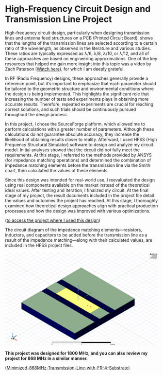 
# High-Frequency Circuit Design and Transmission Line Project

High-frequency circuit design, particularly when designing transmission lines and antenna feed structures on a PCB (Printed Circuit Board), shows that the lengths of the transmission lines are selected according to a certain ratio of the wavelength, as observed in the literature and various studies. These ratios are typically expressed as λ/6, λ/8, λ/10, or λ/12, and all of these approaches are based on engineering approximations. One of the key resources that helped me gain more insight into this topic was a video by Zach Paterson ([Watch here](https://www.youtube.com/watch?v=raG6piNjtxE&pp=ygUWYWx0aXVtIGFjYWRlbXkgcmYgY2FsYw%3D%3D)), for which I am deeply grateful.

In RF (Radio Frequency) designs, these approaches generally provide a reference point, but it’s important to emphasize that each parameter should be tailored to the geometric structure and environmental conditions where the design is being implemented. This highlights the significant role that increasing the number of tests and experiments plays in obtaining more accurate results. Therefore, repeated experiments are crucial for reaching correct solutions, and such trials should be continuously pursued throughout the design process.

In this project, I chose the SourceForge platform, which allowed me to perform calculations with a greater number of parameters. Although these calculations do not guarantee absolute accuracy, they increase the likelihood of obtaining results closer to reality. Afterward, I used HFSS (High Frequency Structural Simulator) software to design and analyze my circuit model. Initial analyses showed that the circuit did not fully meet the requirements. At this stage, I referred to the methods provided by ANSYS (for impedance matching operations) and determined the combination of impedance matching elements before the transmission line via the Smith chart, then calculated the values of these elements.

Since this design was intended for real-world use, I reevaluated the design using real components available on the market instead of the theoretical ideal values. After testing and iteration, I finalized my circuit. At the final stage of my project, the result documents included in the project file detail the values and outcomes the project has reached. At this stage, I thoroughly examined how theoretical design approaches align with practical production processes and how the design was improved with various optimizations.

([to access the project where I used this design](https://github.com/FTHGL/LoRa_MuPr-VAF4751))

The circuit diagram of the impedance matching elements—resistors, inductors, and capacitors to be added before the transmission line as a result of the impedance matching—along with their calculated values, are included in the HFSS project files.

![MODEL](model.png)

**This project was designed for **1800 MHz**, and you can also review my project for **868 MHz** in a similar manner.**

([Minimized-868MHz-Transmission-Line-with-FR-4-Substrate](https://github.com/FTHGL/Minimized-868MHz-Transmission-Line-with-FR-4-Substrate))



